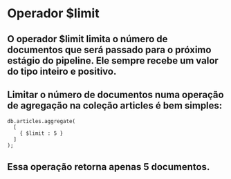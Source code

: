 # Operador $limit
## O operador $limit limita o número de documentos que será passado para o próximo estágio do pipeline. Ele sempre recebe um valor do tipo inteiro e positivo.
## Limitar o número de documentos numa operação de agregação na coleção articles é bem simples:
````
db.articles.aggregate(
  [
    { $limit : 5 }
  ]
);
````

## Essa operação retorna apenas 5 documentos.